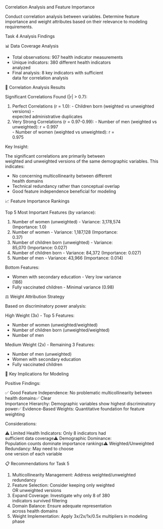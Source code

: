 Correlation Analysis and Feature Importance

Conduct correlation analysis between variables. Determine feature importance and weight attributes based on their relevance to modeling requirements.



Task 4 Analysis Findings

  📊 Data Coverage Analysis

  - Total observations: 907 health indicator
  measurements
  - Unique indicators: 380 different health indicators     
  analyzed
  - Final analysis: 8 key indicators with sufficient       
  data for correlation analysis

  🔗 Correlation Analysis Results

  Significant Correlations Found (|r| > 0.7):

  1. Perfect Correlations (r = 1.0):
    - Children born (weighted vs unweighted versions) -    
   expected administrative duplicates
  2. Very Strong Correlations (r = 0.97-0.99):
    - Number of men (weighted vs unweighted): r = 0.997    
    - Number of women (weighted vs unweighted): r =        
  0.975

  Key Insight:

  The significant correlations are primarily between       
  weighted and unweighted versions of the same
  demographic variables. This indicates:
  - No concerning multicollinearity between different      
  health domains
  - Technical redundancy rather than conceptual overlap    
  - Good feature independence beneficial for modeling      

  📈 Feature Importance Rankings

  Top 5 Most Important Features (by variance):

  1. Number of women (unweighted) - Variance: 3,178,574    
   (Importance: 1.0)
  2. Number of women - Variance: 1,187,128 (Importance:    
   0.37)
  3. Number of children born (unweighted) - Variance:      
  85,070 (Importance: 0.027)
  4. Number of children born - Variance: 84,372
  (Importance: 0.027)
  5. Number of men - Variance: 43,966 (Importance:
  0.014)

  Bottom Features:

  - Women with secondary education - Very low variance     
  (186)
  - Fully vaccinated children - Minimal variance (0.98)    

  ⚖️ Weight Attribution Strategy

  Based on discriminatory power analysis:

  High Weight (3x) - Top 5 Features:

  - Number of women (unweighted/weighted)
  - Number of children born (unweighted/weighted)
  - Number of men

  Medium Weight (2x) - Remaining 3 Features:

  - Number of men (unweighted)
  - Women with secondary education
  - Fully vaccinated children

  🎯 Key Implications for Modeling

  Positive Findings:

  ✅ Good Feature Independence: No problematic
  multicollinearity between health domains✅ Clear         
  Importance Hierarchy: Demographic variables show
  highest discriminatory power✅ Evidence-Based 
  Weights: Quantitative foundation for feature
  weighting

  Considerations:

  ⚠️ Limited Health Indicators: Only 8 indicators had      
  sufficient data coverage⚠️ Demographic Dominance:        
  Population counts dominate importance rankings⚠️
  Weighted/Unweighted Redundancy: May need to choose       
  one version of each variable

  📋 Recommendations for Task 5

  1. Multicollinearity Management: Address
  weighted/unweighted redundancy
  2. Feature Selection: Consider keeping only weighted     
  OR unweighted versions
  3. Expand Coverage: Investigate why only 8 of 380        
  indicators survived filtering
  4. Domain Balance: Ensure adequate representation        
  across health domains
  5. Weight Implementation: Apply 3x/2x/1x/0.5x
  multipliers in modeling phase